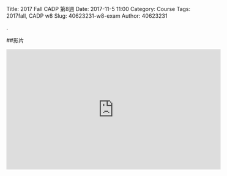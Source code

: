 Title: 2017 Fall CADP 第8週
Date: 2017-11-5 11:00
Category: Course
Tags: 2017fall, CADP w8
Slug: 40623231-w8-exam
Author: 40623231

.

<!-- PELICAN_END_SUMMARY -->



##影片
<iframe width="560" height="315" src="https://www.youtube.com/embed/5hy_uQ8ZD6g" frameborder="0" gesture="media" allowfullscreen></iframe>